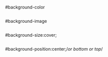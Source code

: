 #background-color
```
```
#background-image
```
```

#background-size:cover;
```
```
#background-position:center;/*or bottom or top*/
```
```
